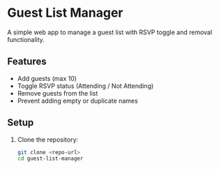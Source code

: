 # Guest List Manager

A simple web app to manage a guest list with RSVP toggle and removal functionality.

## Features

- Add guests (max 10)
- Toggle RSVP status (Attending / Not Attending)
- Remove guests from the list
- Prevent adding empty or duplicate names

## Setup

1. Clone the repository:
   ```bash
   git clone <repo-url>
   cd guest-list-manager

